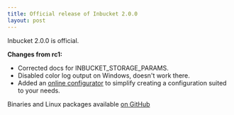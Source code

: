 ```yaml
---
title: Official release of Inbucket 2.0.0
layout: post
---
```


Inbucket 2.0.0 is official.

**Changes from rc1:**

- Corrected docs for INBUCKET_STORAGE_PARAMS.
- Disabled color log output on Windows, doesn't work there.
- Added an [online configurator](/configurator) to simplify creating
  a configuration suited to your needs.

Binaries and Linux packages available [on GitHub](
https://github.com/jhillyerd/inbucket/releases/tag/v2.0.0)
